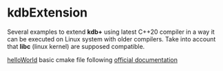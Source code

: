# kdbExtension

Several examples to extend **kdb+** using latest C++20 compiler in a way it can be executed on Linux system with older compilers. Take into account that **libc** (linux kernel) are supposed compatible.

[helloWorld](helloWorld/) basic cmake file following [official documentation](https://code.kx.com/q/interfaces/using-c-functions)


